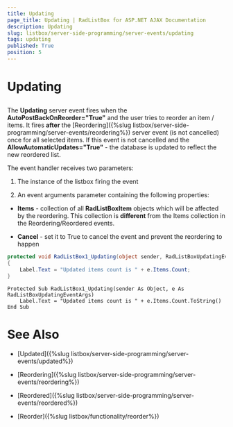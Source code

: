 ```yaml
---
title: Updating
page_title: Updating | RadListBox for ASP.NET AJAX Documentation
description: Updating
slug: listbox/server-side-programming/server-events/updating
tags: updating
published: True
position: 5
---
```


# Updating


## 

The **Updating** server event fires when the **AutoPostBackOnReorder="True"** and the user tries to reorder an item / items. It fires **after** the [Reordering]({%slug listbox/server-side-programming/server-events/reordering%}) server event (is not cancelled) once for all selected items. If this event is not cancelled and the **AllowAutomaticUpdates="True"** - the database is updated to reflect the new reordered list.

The event handler receives two parameters:

1. The instance of the listbox firing the event

2. An event arguments parameter containing the following properties:

* **Items** - collection of all **RadListBoxItem** objects which will be affected by the reordering. This collection is **different** from the Items collection in the Reordering/Reordered events.

* **Cancel** - set it to True to cancel the event and prevent the reordering to happen

````C#
protected void RadListBox1_Updating(object sender, RadListBoxUpdatingEventArgs e)
{
	Label.Text = "Updated items count is " + e.Items.Count;
}
````
````VB.NET
Protected Sub RadListBox1_Updating(sender As Object, e As RadListBoxUpdatingEventArgs)
	Label.Text = "Updated items count is " + e.Items.Count.ToString()
End Sub
````

# See Also

 * [Updated]({%slug listbox/server-side-programming/server-events/updated%})

 * [Reordering]({%slug listbox/server-side-programming/server-events/reordering%})

 * [Reordered]({%slug listbox/server-side-programming/server-events/reordered%})

 * [Reorder]({%slug listbox/functionality/reorder%})
